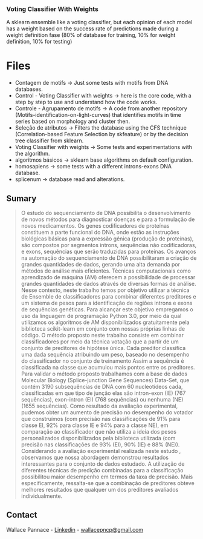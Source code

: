 ### Voting Classifier With Weights
A sklearn ensemble like a voting classifier, but each opinion of each model has a weight based on the success rate of predictions made during a weight definition fase (80% of database for training, 10% for weight definition, 10% for testing)
# Files
* Contagem de motifs -> Just some tests with motifs from DNA databases.
* Control - Voting Classifier with weights -> here is the core code, with a step by step to use and understand how the code works.
* Controle - Agrupamento de motifs -> A code from another repository (Motifs-identification-on-light-curves) that identifies motifs in time series based on morphology and cluster then.
* Seleção de atributos -> Filters the database using the CFS technique (Correlation-based Feature Selection by skfeature) or by the decision tree classifier from sklearn.
* Voting Classifier with weights -> Some tests and experimentations with the algorithm.
* algoritmos básicos -> sklearn base algorithms on default configuration.
* homosapiens -> some tests with a different introns-exons DNA database.
* splicenum -> database read and alterations.

## Sumary
>O estudo do sequenciamento de DNA possibilita o desenvolvimento de novos métodos para diagnosticar doenças e para a formulação de novos medicamentos. Os genes codificadores de proteínas constituem a parte funcional do DNA, onde estão as instruções biológicas básicas para a expressão gênica (produção de proteínas), são compostos por segmentos introns, sequências não codificadoras, e exons, sequências que serão traduzidas para proteínas. Os avanços na automação do sequenciamento de DNA possibilitaram a criação de grandes quantidades de dados, gerando uma alta demanda por métodos de análise mais eficientes. Técnicas computacionais como aprendizado de máquina (AM) oferecem a possibilidade de processar grandes quantidades de dados através de diversas formas de análise. Nesse contexto, neste trabalho temos por objetivo utilizar a técnica de Ensemble de classificadores para combinar diferentes preditores e um sistema de pesos para a identificação de regiões introns e exons de sequências genéticas. Para alcançar este objetivo empregamos o uso da linguagem de programação Python 3.0, por meio da qual utilizamos os algoritmos de AM disponibilizados gratuitamente pela biblioteca scikit-learn em conjunto com nossas próprias linhas de código. O método proposto neste trabalho consiste em combinar classificadores por meio da técnica votação que a partir de um conjunto de preditores de hipótese única. Cada preditor classifica uma dada sequência atribuindo um peso, baseado no desempenho do classificador no conjunto de treinamento Assim a sequência é classificada na classe que acumulou mais pontos entre os preditores. Para validar o método proposto trabalhamos com a base de dados Molecular Biology (Splice-junction Gene Sequences) Data-Set, que contém 3190 subsequências de DNA com 60 nucleotídeos cada, classificadas em que tipo de junção elas são intron-exon (IE) (767 sequências), exon-intron (EI) (768 sequências) ou nenhuma (NE) (1655 sequências). Como resultado da avaliação experimental, pudemos obter um aumento de precisão no desempenho do votador que construímos (com precisão nas classificações de 91% para classe EI, 92% para classe IE e 94% para a classe NE), em comparação ao classificador que não utiliza a ideia dos pesos personalizados disponibilizados pela biblioteca utilizada (com precisão nas classificações de 93% (EI), 90% (IE) e 88% (NE)). Considerando a avaliação experimental realizada neste estudo , observamos que nossa abordagem demonstrou resultados interessantes para o conjunto de dados estudado. A utilização de diferentes técnicas de predição combinadas para a classificação possibilitou maior desempenho em termos da taxa de precisão. Mais especificamente, ressalta-se que a combinação de preditores obteve melhores resultados que qualquer um dos preditores avaliados individualmente.

## Contact

Wallace Pannace - [Linkedin](https://www.linkedin.com/in/wallace-pannace-48ba72249/) - wallacepncp@gmail.com

